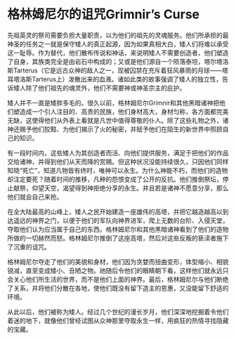 # 格林姆尼尔的诅咒Grimnir’s Curse

先祖英灵的祭司需要负担大量职责，以为他们的祖先的灵魂服务。他们所承担的最神圣的任务之一就是保守矮人的真正起源，因为如果真相大白，矮人们将难以承受这一耻辱。作为替代，他们散布传说和神话，来说明矮人不需要创造者，他们塑造了自身，其族类完全是由岩石中构成的；又或是他们源自一个陨落泰坦，塔尔塔洛斯Tarterus（它是远古众神的敌人之一，现被囚禁在充斥着狂风暴雨的月球——塔耳塔洛斯Tarterus上）泼散出来的血液。诸如此类的故事强调了矮人的独立性，告诉矮人除了他们祖先的魂灵外，他们不需要神或神圣宗主的庇护。

矮人并不一直是矮胖多毛的。很久以前，格林姆尼尔Grimnir和其他黑暗诸神把他们塑造成一个引人注目的、高贵的民族，他们身材高大，身材匀称，各方面都完美无缺，这使得他们从外表上看就是凡世中值得尊敬的仆人。除了这些礼物之外，诸神还赐予他们狡黠、为他们揭示了火的秘密，并赋予他们在陌生的新世界中照顾自己的知识。

有一段时间内，这些矮人为其创造者而活、向他们提供服务，满足于把他们的作品交给诸神，并得到他们从天而降的赏赐。但这种状况没能持续很久，只因他们同样知晓“死亡”，知道凡物皆有终时，唯神可以永生。为什么神能不朽，而他们的造物却注定要死？随着时间的推移，凡种的怨恨变成了公开的反抗。他们推倒祭坛，停止献祭，仰望天空，渴望得到神拒绝分享的永生。并且若是诸神不愿意分享，那么他们就会自己来抢。

在全大陆最高的山峰上，矮人之民开始建造一座雄伟的高塔，并把它越造越高以到达遥远的神界之门，以便于他们的军队向神界进军，爬上无数的台阶、入侵天堂，夺取他们认为应当属于自己的东西。格林姆尼尔和其他黑暗诸神看到了他们的造物所做的一切赫然而怒。格林姆尼尔推倒了这座高塔，然后对这些反叛的亵渎者施下了沉重的诅咒。

格林姆尼尔夺走了他们的美貌和身材，他们因为贪婪而扭曲变形，体型缩小、相貌锐减，直至变成矮小、丑陋之物。祂随后令他们的眼睛朝下看，这样他们就永远只会关心他们所生活的世界，而不是他们上面的神界。最后，格林姆尼尔与他们断绝了关系，并将他们分散在各地，使他们既没有留下造主的恩惠，又没能留下舒适的环境。

从此以后，他们被称为矮人。经过几个世纪的漫长岁月，他们深深地挖掘着令他们着迷的地下，就像他们曾经试图从众神那里夺取永生一样，用疯狂的热情寻找隐藏的宝藏。

 
